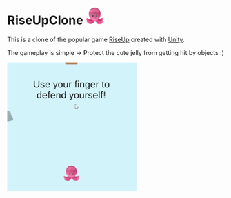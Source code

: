 # RiseUpClone <img src="https://github.com/AndreasRoither/RiseUpClone/blob/master/jelly.png" alt="cute jelly" width="40" height="40">

This is a clone of the popular game [RiseUp](https://play.google.com/store/apps/details?id=com.riseup.game&hl=en) created with [Unity](https://unity.com/).

The gameplay is simple -> Protect the cute jelly from getting hit by objects :)

<img src="https://github.com/AndreasRoither/RiseUpClone/blob/master/gameplay.gif" alt="cute jelly gameplay" width="300" height="300">
